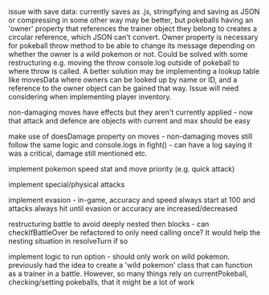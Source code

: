issue with save data: currently saves as .js, stringifying and saving as JSON or compressing in some other way may be better, but pokeballs having an 'owner' property that references the trainer object they belong to creates a circular reference, which JSON can't convert. Owner property is necessary for pokeball throw method to be able to change its message depending on whether the owner is a wild pokemon or not. Could be solved with some restructuring e.g. moving the throw console.log outside of pokeball to where throw is called. A better solution may be implementing a lookup table like movesData where owners can be looked up by name or ID, and a reference to the owner object can be gained that way. Issue will need considering when implementing player inventory.

non-damaging moves have effects but they aren't currently applied - now that attack and defence are objects with current and max should be easy

make use of doesDamage property on moves - non-damaging moves still follow the same logic and console.logs in fight() - can have a log saying it was a critical, damage still mentioned etc.

implement pokemon speed stat and move priority (e.g. quick attack)

implement special/physical attacks

implement evasion - in-game, accuracy and speed always start at 100 and attacks always hit until evasion or accuracy are increased/decreased

restructuring battle to avoid deeply nested then blocks - can checkIfBattleOver be refactored to only need calling once? It would help the nesting situation in resolveTurn if so

implement logic to run option - should only work on wild pokemon. previously had the idea to create a 'wild pokemon' class that can function as a trainer in a battle. However, so many things rely on currentPokeball, checking/setting pokeballs, that it might be a lot of work
